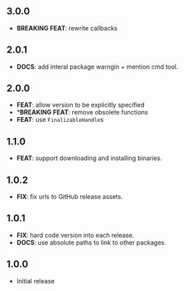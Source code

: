 ## 3.0.0

 - **BREAKING** **FEAT**: rewrite callbacks

## 2.0.1

 - **DOCS**: add interal package warngin + mention cmd tool.

## 2.0.0

 - **FEAT**: allow version to be explicitly specified
 - ***BREAKING** **FEAT**: remove obsolete functions
 - **FEAT**: use `FinalizableHandle`s

## 1.1.0

 - **FEAT**: support downloading and installing binaries.

## 1.0.2

 - **FIX**: fix urls to GitHub release assets.

## 1.0.1

 - **FIX**: hard code version into each release.
 - **DOCS**: use absolute paths to link to other packages.

## 1.0.0

 - Initial release

